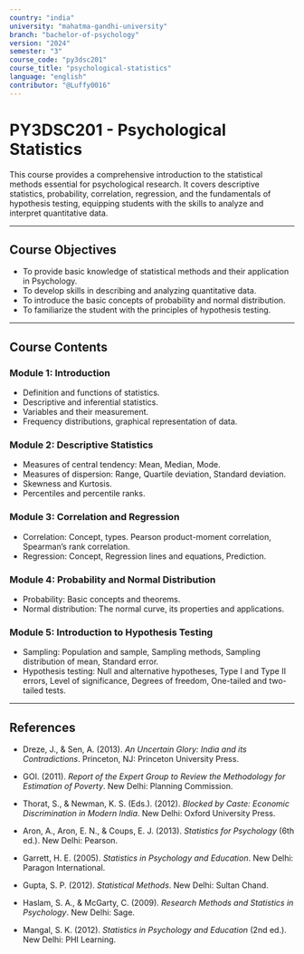 ```yaml
---
country: "india"
university: "mahatma-gandhi-university"
branch: "bachelor-of-psychology"
version: "2024"
semester: "3"
course_code: "py3dsc201"
course_title: "psychological-statistics"
language: "english"
contributor: "@Luffy0016"
---
```

# PY3DSC201 - Psychological Statistics

This course provides a comprehensive introduction to the statistical methods essential for psychological research. It covers descriptive statistics, probability, correlation, regression, and the fundamentals of hypothesis testing, equipping students with the skills to analyze and interpret quantitative data.

---
## Course Objectives

* To provide basic knowledge of statistical methods and their application in Psychology.
* To develop skills in describing and analyzing quantitative data.
* To introduce the basic concepts of probability and normal distribution.
* To familiarize the student with the principles of hypothesis testing.

---
## Course Contents


### Module 1: Introduction  
* Definition and functions of statistics.
* Descriptive and inferential statistics.
* Variables and their measurement.
* Frequency distributions, graphical representation of data.

### Module 2: Descriptive Statistics  
* Measures of central tendency: Mean, Median, Mode.
* Measures of dispersion: Range, Quartile deviation, Standard deviation.
* Skewness and Kurtosis.
* Percentiles and percentile ranks.

### Module 3: Correlation and Regression  
* Correlation: Concept, types. Pearson product-moment correlation, Spearman’s rank correlation.
* Regression: Concept, Regression lines and equations, Prediction.

### Module 4: Probability and Normal Distribution  
* Probability: Basic concepts and theorems.
* Normal distribution: The normal curve, its properties and applications.

### Module 5: Introduction to Hypothesis Testing  
* Sampling: Population and sample, Sampling methods, Sampling distribution of mean, Standard error.
* Hypothesis testing: Null and alternative hypotheses, Type I and Type II errors, Level of significance, Degrees of freedom, One-tailed and two-tailed tests.

---
## References
* Dreze, J., & Sen, A. (2013). *An Uncertain Glory: India and its Contradictions*. Princeton, NJ: Princeton University Press.
* GOI. (2011). *Report of the Expert Group to Review the Methodology for Estimation of Poverty*. New Delhi: Planning Commission.
* Thorat, S., & Newman, K. S. (Eds.). (2012). *Blocked by Caste: Economic Discrimination in Modern India*. New Delhi: Oxford University Press.

* Aron, A., Aron, E. N., & Coups, E. J. (2013). *Statistics for Psychology* (6th ed.). New Delhi: Pearson.
* Garrett, H. E. (2005). *Statistics in Psychology and Education*. New Delhi: Paragon International.
* Gupta, S. P. (2012). *Statistical Methods*. New Delhi: Sultan Chand.
* Haslam, S. A., & McGarty, C. (2009). *Research Methods and Statistics in Psychology*. New Delhi: Sage.
* Mangal, S. K. (2012). *Statistics in Psychology and Education* (2nd ed.). New Delhi: PHI Learning.